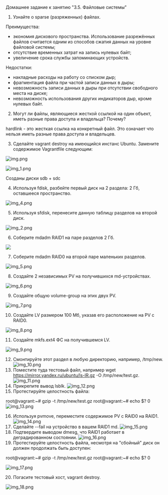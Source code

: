 Домашнее задание к занятию "3.5. Файловые системы"

1) Узнайте о sparse (разряженных) файлах.

Преимущества:

- экономия дискового пространства. Использование разрежённых файлов считается одним из способов сжатия данных на уровне файловой системы;
- отсутствие временных затрат на запись нулевых байт;
- увеличение срока службы запоминающих устройств.

Недостатки:

- накладные расходы на работу со списком дыр;
- фрагментация файла при частой записи данных в дыры;
- невозможность записи данных в дыры при отсутствии свободного места на диске;
- невозможность использования других индикаторов дыр, кроме нулевых байт.


2) Могут ли файлы, являющиеся жесткой ссылкой на один объект, иметь разные права доступа и владельца? Почему?

hardlink - это жесткая ссылка на конкретный файл. Это означает что нельзя иметь разные права доступа и владельцев.

3) Сделайте vagrant destroy на имеющийся инстанс Ubuntu. Замените содержимое Vagrantfile следующим:

![img.png](img.png)


![img_1.png](img_1.png)

Созданы диски sdb + sdc

4) Используя fdisk, разбейте первый диск на 2 раздела: 2 Гб, оставшееся пространство.

![img_4.png](img_4.png)

5) Используя sfdisk, перенесите данную таблицу разделов на второй диск.

![img_2.png](img_2.png)

6) Соберите mdadm RAID1 на паре разделов 2 Гб.

![](img_3.png)


7) Соберите mdadm RAID0 на второй паре маленьких разделов.

![img_5.png](img_5.png)

8) Создайте 2 независимых PV на получившихся md-устройствах.

![img_6.png](img_6.png)

9) Создайте общую volume-group на этих двух PV.

![img_7.png](img_7.png)

10) Создайте LV размером 100 Мб, указав его расположение на PV с RAID0.

![img_8.png](img_8.png)

11) Создайте mkfs.ext4 ФС на получившемся LV.

![img_9.png](img_9.png)

12) Смонтируйте этот раздел в любую директорию, например, /tmp/new.
![img_10.png](img_10.png)
13) Поместите туда тестовый файл, например wget https://mirror.yandex.ru/ubuntu/ls-lR.gz -O /tmp/new/test.gz.
![img_11.png](img_11.png)
14) Прикрепите вывод lsblk.
![img_12.png](img_12.png)
15) Протестируйте целостность файла:

root@vagrant:~# gzip -t /tmp/new/test.gz
root@vagrant:~# echo $?
0
![img_13.png](img_13.png)

16) Используя pvmove, переместите содержимое PV с RAID0 на RAID1.
![img_14.png](img_14.png)
17) Сделайте --fail на устройство в вашем RAID1 md.
![img_15.png](img_15.png)
18) Подтвердите выводом dmesg, что RAID1 работает в деградированном состоянии.
![img_16.png](img_16.png)
19) Протестируйте целостность файла, несмотря на "сбойный" диск он должен продолжать быть доступен:

root@vagrant:~# gzip -t /tmp/new/test.gz
root@vagrant:~# echo $?
0

![img_17.png](img_17.png)

20) Погасите тестовый хост, vagrant destroy.

![img_18.png](img_18.png)

